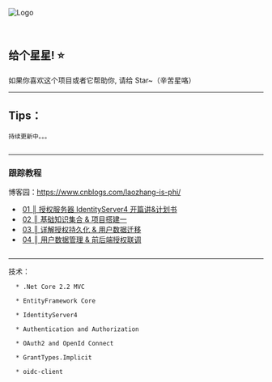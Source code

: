 ﻿
![Logo](https://github.com/anjoy8/Blog.IdentityServer/blob/master/Blog.IdentityServer/wwwroot/logofull.png)

&nbsp;
&nbsp;

## 给个星星! ⭐️
如果你喜欢这个项目或者它帮助你, 请给 Star~（辛苦星咯）

*********************************************************

## Tips：
```
持续更新中。。。


```


*****************************************************
### 跟踪教程


博客园：https://www.cnblogs.com/laozhang-is-phi/
<ul>
<li>&nbsp;<a id="post_title_link_10483922" href="https://www.cnblogs.com/laozhang-is-phi/p/10483922.html">01 ║ 授权服务器 IdentityServer4 开篇讲&amp;计划书</a></li>
<li>&nbsp;<a id="post_title_link_10483922" href="https://www.cnblogs.com/laozhang-is-phi/p/10529982.html">02 ║ 基础知识集合 & 项目搭建一</a></li>
<li>&nbsp;<a id="post_title_link_10660403" href="https://www.cnblogs.com/laozhang-is-phi/p/10660403.html">03 ║ 详解授权持久化 &amp; 用户数据迁移</a></li>
 <li>&nbsp;<a id="post_title_link_10911438" href="https://www.cnblogs.com/laozhang-is-phi/p/10911438.html">04 ║ 用户数据管理 &amp; 前后端授权联调</a></li>


</ul>

```
```



**************************************************************

  技术：

      * .Net Core 2.2 MVC
      
      * EntityFramework Core

      * IdentityServer4

      * Authentication and Authorization

      * OAuth2 and OpenId Connect

      * GrantTypes.Implicit

      * oidc-client
      
      



 
